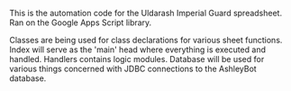 This is the automation code for the Uldarash Imperial Guard spreadsheet. Ran on the Google Apps Script library.

Classes are being used for class declarations for various sheet functions.
Index will serve as the 'main' head where everything is executed and handled.
Handlers contains logic modules.
Database will be used for various things concerned with JDBC connections to the AshleyBot database.